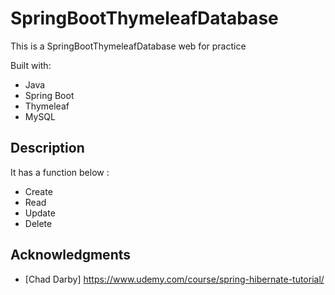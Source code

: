 # SpringBootThymeleafDatabase
 
This is a SpringBootThymeleafDatabase web for practice 

Built with:
    
- Java    
- Spring Boot 
- Thymeleaf
- MySQL     
 
## Description
 
It has a function below : 
  
- Create  
- Read 
- Update 
- Delete 

## Acknowledgments 
 
* [Chad Darby] https://www.udemy.com/course/spring-hibernate-tutorial/ 
 
